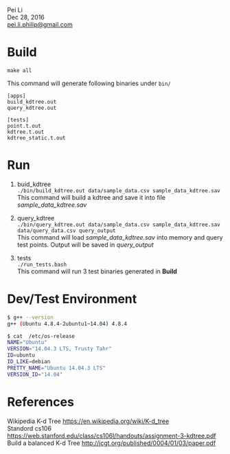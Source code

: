 Pei Li  
Dec 28, 2016  
pei.li.philip@gmail.com  

# Build  
```make all```

This command will generate following binaries under ```bin/```  
```
[apps]
build_kdtree.out  
query_kdtree.out  

[tests]
point.t.out  
kdtree.t.out  
kdtree_static.t.out  
```

# Run

1. buid_kdtree  
``` ./bin/build_kdtree.out data/sample_data.csv sample_data_kdtree.sav ```  
This command will build a kdtree and save it into file *sample_data_kdtree.sav*

2. query_kdtree  
``` ./bin/query_kdtree.out data/sample_data.csv sample_data_kdtree.sav data/query_data.csv query_output ```  
This command will load *sample_data_kdtree.sav* into memory and query test points. Output will be saved in *query_output*

3. tests  
``` ./run_tests.bash ```  
This command will run 3 test binaries generated in **Build**

# Dev/Test Environment
```sh
$ g++ --version
g++ (Ubuntu 4.8.4-2ubuntu1~14.04) 4.8.4

$ cat  /etc/os-release
NAME="Ubuntu"
VERSION="14.04.3 LTS, Trusty Tahr"
ID=ubuntu
ID_LIKE=debian
PRETTY_NAME="Ubuntu 14.04.3 LTS"
VERSION_ID="14.04"
```

# References
Wikipedia K-d Tree  https://en.wikipedia.org/wiki/K-d_tree  
Standord cs106  https://web.stanford.edu/class/cs106l/handouts/assignment-3-kdtree.pdf  
Build a balanced K-d Tree   http://jcgt.org/published/0004/01/03/paper.pdf  
